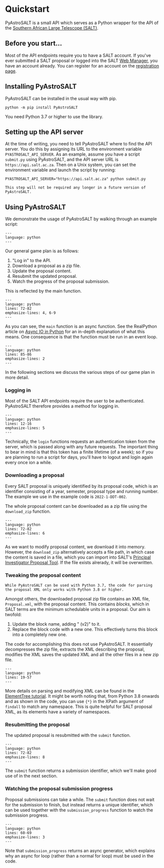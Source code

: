 # Quickstart

PyAstroSALT is a small API which serves as a Python wrapper for the API of the [Southern African Large Telescope (SALT)](https://www.salty.ac.za).

## Before you start...

Most of the API endpoints require you to have a SALT account. If you've ever submitted a SALT proposal or logged into the SALT [Web Manager](https://www.salt.ac.za/wm), you have an account already. You can register for an account on the [registration page](https://www.salt.ac.za/wm/Register/).

## Installing PyAstroSALT

PyAstroSALT can be installed in the usual way with pip.

```shell
python -m pip install PyAstroSALT
```

You need Python 3.7 or higher to use the library.

## Setting up the API server

At the time of writing, you need to tell PyAstroSALT where to find the API server. You do this by assigning its URL to the environment variable `PYASTROSALT_API_SERVER`. As an example, assume you have a script `submit.py` using PyAstroSALT, and the API server URL is `https://api.salt.ac.za`. Then on a Unix system, you can set the environment variable and launch the script by running:

```shell
PYASTROSALT_API_SERVER="https://api.salt.ac.za" python submit.py
```

```{note}
This step will not be required any longer in a future version of PyAstroSALT.
```

## Using PyAstroSALT

We demonstrate the usage of PyAstroSALT by walking through an example script:

```{literalinclude} ../docs_src/quickstart/resubmission.py
---
language: python
---
```

Our general game plan is as follows:

1. "Log in" to the API.
2. Download a proposal as a zip file.
3. Update the proposal content.
4. Resubmit the updated proposal.
5. Watch the progress of the proposal submission.

This is reflected by the main function.

```{literalinclude} ../docs_src/quickstart/resubmission.py
---
language: python
lines: 72-82
emphasize-lines: 4, 6-9
---
```

As you can see, the `main` function is an async function. See the RealPython article on [Async IO in Python](https://realpython.com/async-io-python/) for an in-depth explanation of what this means. One consequence is that the function must be run in an event loop.

```{literalinclude} ../docs_src/quickstart/resubmission.py
---
language: python
lines: 85-86
emphasize-lines: 2
---
```

In the following sections we discuss the various steps of our game plan in more detail.

### Logging in

Most of the SALT API endpoints require the user to be authenticated. PyAstroSALT therefore provides a method for logging in.

```{literalinclude} ../docs_src/quickstart/resubmission.py
---
language: python
lines: 12-16
emphasize-lines: 5
---
```

Technically, the `login` functions requests an authentication token from the server, which is passed along with any future requests. The important thing to bear in mind is that this token has a finite lifetime (of a week); so if you are planning to run a script for days, you'll have to logout and login again every once ion a while.

### Downloading a proposal

Every SALT proposal is uniquely identified by its proposal code, which is an identifier consisting of a year, semester, proposal type and running number. The example we use in the example code is `2022-1-DDT-002`.

The whole proposal content can be downloaded as a zip file using the `download_zip` function.

```{literalinclude} ../docs_src/quickstart/resubmission.py
---
language: python
lines: 72-82
emphasize-lines: 6
---
```

As we want to modify proposal content, we download it into memory. However, the `download_zip` alternatively accepts a file path, in which case the content is saved in a file, which you can import into SALT's [Principal Investigator Proposal Tool](https://astronomers.salt.ac.za/software/pipt/). If the file exists alrerady, it will be overwritten.

### Tweaking the proposal content

```{warning}
While PyAstroSALT can be used with Python 3.7, the code for parsing the proposal XML only works with Python 3.8 or higher.
```

Amongst others, the downloaded proposal zip file contains an XML file, `Proposal.xml`, with the proposal content. This contains _blocks_, which in SALT terms are the minimum schedulable units in a proposal. Our aim is twofold:

1. Update the block name, adding " (v2)" to it.
2. Replace the block code with a new one. This effectively turns this block into a completely new one.

The code for accomplishing this does not use PyAstroSALT. It essentially decompresses the zip file, extracts the XML describing the proposal, modifies the XML saves the updated XML and all the other files in a new zip file.

```{literalinclude} ../docs_src/quickstart/resubmission.py
---
language: python
lines: 19-57
---
```

More details on parsing and modifying XML can be found in the [ElementTree tutorial](https://docs.python.org/3/library/xml.etree.elementtree.html#tutorial). It might be worth noting that, from Python 3.8 onwards and as shown in the code, you can use `{*}` in the XPath argument of `findall` to match any namespace. This is quite helpful for SALT proposal XML, as its elements have a variety of namespaces.

### Resubmitting the proposal

The updated proposal is resubmitted with the `submit` function.

```{literalinclude} ../docs_src/quickstart/resubmission.py
---
language: python
lines: 72-82
emphasize-lines: 8
---
```

The `submit` function returns a submission identifier, which we'll make good use of in the next section.

### Watching the proposal submission progress

Proposal submissions can take a while. The `submit` function does not wait for the submission to finish, but instead returns a unique identifier, which can be used together with the `submission_progress` function to watch the submission progress.

```{literalinclude} ../docs_src/quickstart/resubmission.py
---
language: python
lines: 60-69
emphasize-lines: 3
---
```

Note that `submission_progress` returns an async generator, which explains why an async for loop (rather than a normal for loop) must be used in the code.
